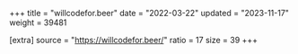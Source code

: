 +++
title = "willcodefor.beer"
date = "2022-03-22"
updated = "2023-11-17"
weight = 39481

[extra]
source = "https://willcodefor.beer/"
ratio = 17
size = 39
+++
